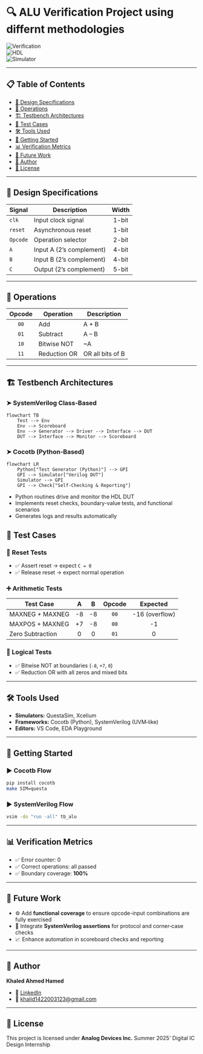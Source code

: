 # 🔍 ALU Verification Project using differnt methodologies

![Verification](https://img.shields.io/badge/Verification-Cocotb%20%7C%20SystemVerilog-blue)  
![HDL](https://img.shields.io/badge/HDL-Verilog-orange)  
![Simulator](https://img.shields.io/badge/Simulator-QuestaSim%20%7C%20Xcelium-green)

---

## 📋 Table of Contents

- [🎯 Design Specifications](#🎯-design-specifications)  
- [🔧 Operations](#🔧-operations)  
- [🏗️ Testbench Architectures](#🏗️-testbench-architectures)  
- [🧪 Test Cases](#🧪-test-cases)  
- [🛠️ Tools Used](#🛠️-tools-used)  
- [🚀 Getting Started](#🚀-getting-started)  
- [📊 Verification Metrics](#📊-verification-metrics)  
- [🧩 Future Work](#🧩-future-work)  
- [👤 Author](#👤-author)  
- [📄 License](#📄-license)  

---

## 🎯 Design Specifications

| Signal   | Description              | Width |
|----------|--------------------------|:-----:|
| `clk`    | Input clock signal       | 1-bit |
| `reset`  | Asynchronous reset       | 1-bit |
| `Opcode` | Operation selector       | 2-bit |
| `A`      | Input A (2’s complement) | 4-bit |
| `B`      | Input B (2’s complement) | 4-bit |
| `C`      | Output (2’s complement)  | 5-bit |

---

## 🔧 Operations

| Opcode | Operation     | Description                |
|:------:|---------------|----------------------------|
| `00`   | Add           | A + B                      |
| `01`   | Subtract      | A – B                      |
| `10`   | Bitwise NOT   | ~A                         |
| `11`   | Reduction OR  | OR all bits of B           |

---

## 🏗️ Testbench Architectures

### ➤ SystemVerilog Class‑Based

```mermaid
flowchart TB
    Test --> Env
    Env --> Scoreboard
    Env --> Generator --> Driver --> Interface --> DUT
    DUT --> Interface --> Monitor --> Scoreboard
```

### ➤ Cocotb (Python‑Based)

```mermaid
flowchart LR
    Python["Test Generator (Python)"] --> GPI
    GPI --> Simulator["Verilog DUT"]
    Simulator --> GPI
    GPI --> Check["Self-Checking & Reporting"]
```

- Python routines drive and monitor the HDL DUT  
- Implements reset checks, boundary-value tests, and functional scenarios  
- Generates logs and results automatically  


## 🧪 Test Cases

### 🔁 Reset Tests

- ✅ Assert reset → expect `C = 0`  
- ✅ Release reset → expect normal operation  

### ➕ Arithmetic Tests

| Test Case            | A   | B   | Opcode | Expected |
|----------------------|:---:|:---:|:------:|:--------:|
| MAXNEG + MAXNEG      | -8  | -8  | `00`   | -16 (overflow) |
| MAXPOS + MAXNEG      | +7  | -8  | `00`   | -1         |
| Zero Subtraction     | 0   | 0   | `01`   | 0          |

### 🧠 Logical Tests

- ✅ Bitwise NOT at boundaries (`-8`, `+7`, `0`)  
- ✅ Reduction OR with all zeros and mixed bits  

---

## 🛠️ Tools Used

- **Simulators:** QuestaSim, Xcelium  
- **Frameworks:** Cocotb (Python), SystemVerilog (UVM‑like)  
- **Editors:** VS Code, EDA Playground  

---

## 🚀 Getting Started

### ▶️ Cocotb Flow

```bash
pip install cocotb
make SIM=questa
```

### ▶️ SystemVerilog Flow

```bash
vsim -do "run -all" tb_alu
```

---

## 📊 Verification Metrics

- ✅ Error counter: 0  
- ✅ Correct operations: all passed  
- ✅ Boundary coverage: **100%**  

---

## 🧩 Future Work

- ⚙️ Add **functional coverage** to ensure opcode-input combinations are fully exercised  
- 📌 Integrate **SystemVerilog assertions** for protocol and corner‑case checks  
- 📈 Enhance automation in scoreboard checks and reporting  

---

## 👤 Author

**Khaled Ahmed Hamed**  
- 💼 [LinkedIn](https://www.linkedin.com/in/eng-khaled-ahmed-hamed)  
- 📧 khalid1422003123@gmail.com  

---

## 📄 License

This project is licensed under **Analog Devices Inc.** Summer 2025' Digital IC Design Internship
